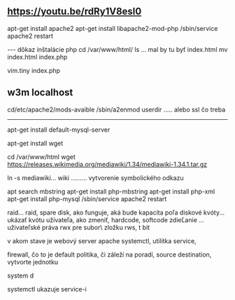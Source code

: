 https://youtu.be/rdRy1V8esl0
------------------------------

apt-get install apache2
apt-get install libapache2-mod-php
/sbin/service apache2 restart

--- dôkaz inštalácie php
cd /var/www/html/
ls
... mal by tu byť index.html
mv index.html index.php

vim.tiny index.php


<?php phpinfo(); ?>

w3m localhost
-------------------------

cd/etc/apache2/mods-avaible
/sbin/a2enmod userdir        ..... alebo ssl čo treba

----------
apt-get install default-mysql-server

apt-get install wget

cd /var/www/html
wget https://releases.wikimedia.org/mediawiki/1.34/mediawiki-1.34.1.tar.gz

ln -s mediawiki... wiki		......... vytvorenie symbolického odkazu

apt search mbstring
apt-get install php-mbstring
apt-get install php-xml
apt-get install php-mysql
/sbin/service apache2 restart


raid... raid, spare disk, ako funguje, aká bude kapacita poľa
diskové kvóty... ukázať kvótu užívateľa, ako zmeniť, hardcode, softcode
zdieĽanie ... uživateľské práva rwx pre subor\ zložku rws, t bit

v akom stave je webový server apache systemctl, utilitka service, 

firewall, čo to je default politika, či záleží na poradí, source destination, vytvorte jednotku

system d

systemctl ukazuje service-i